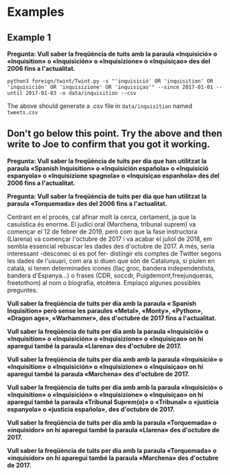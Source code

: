 # Examples

## Example 1

**Pregunta: Vull saber la freqüència de tuits amb la paraula «Inquisició» o «Inquisition» o «Inquisición» o «Inquisizione» o «Inquisiçao» des del 2006 fins a l'actualitat.**

```
python3 foreign/twint/Twint.py -s "'inquisició' OR 'inquisition' OR 'inquisición' OR 'inquisizione' OR 'inquisiçao'" --since 2017-01-01 --until 2017-01-03 -o data/inquisition --csv
```

The above should generate a .csv file in `data/inquisition` named `tweets.csv`

## Don't go below this point. Try the above and then write to Joe to confirm that you got it working.


**Pregunta: Vull saber la freqüència de tuits per dia que han utilitzat la paraula «Spanish Inquisition» o «Inquisición española» o  «Inquisició espanyola» o «Inquisizione spagnola» o  «Inquisiçao espanhola» des del 2006 fins a l'actualitat.**

**Pregunta: Vull saber la freqüència de tuits per dia que han utilitzat la paraula «Torquemada» des del 2006 fins a l'actualitat.**

Centrant en el procés, cal afinar molt la cerca, certament, ja que la casuística és enorme. El judici oral (Marchena, tribunal suprem) va començar el 12 de febrer de 2019,  però com que la fase instructora (Llarena) va començar l'octubre de 2017 i va acabar el juliol de 2018, em sembla essencial rebuscar les dades des d'octubre de 2017. A més, seria interessant -desconec si es pot fer- distingir els comptes de Twitter segons les dades de l'usuari, com ara si diuen que són de Catalunya, si piulen en català, si tenen determinades icones (llaç groc, bandera independentista, bandera d'Espanya...) o frases (CDR, soccdr, Puigdemont,freejunqueras, freetothom) al nom o biografia, etcètera. Emplaço algunes possibles preguntes:

**Vull saber la freqüència de tuits per dia amb la  paraula « Spanish Inquisition» però sense les paraules «Metal», «Monty», «Python», «Dragon age», «Warhammer», des d'octubre de 2017 fins a l'actualitat.**



**Vull saber la freqüència de tuits per dia amb la paraula «Inquisició» o «Inquisition» o «Inquisición» o «Inquisizione» o «Inquisiçao» on hi aparegui també la paraula «Llarena» des d'octubre de 2017.**



**Vull saber la freqüència de tuits per dia amb amb la paraula «Inquisició» o «Inquisition» o «Inquisición» o «Inquisizione» o «Inquisiçao» on hi aparegui també la paraula «Marchena» des d'octubre de 2017.**



**Vull saber la freqüència de tuits per dia amb amb la paraula «Inquisició» o «Inquisition» o «Inquisición» o «Inquisizione» o «Inquisiçao» on hi aparegui també la paraula «Tribunal Suprem(o)» o  «Tribunal» o «justícia espanyola» o «justicia española», des d'octubre de 2017.**



**Vull saber la freqüència de tuits per dia amb la paraula «Torquemada» o «inquisidor» on hi aparegui també la paraula «Llarena» des d'octubre de 2017.**



**Vull saber la freqüència de tuits per dia amb la paraula «Torquemada» o «inquisidor» on hi aparegui també la paraula «Marchena» des d'octubre de 2017.**

